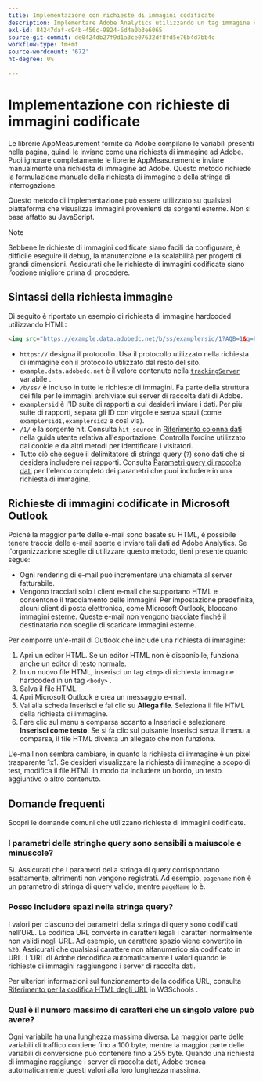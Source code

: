 ```yaml
---
title: Implementazione con richieste di immagini codificate
description: Implementare Adobe Analytics utilizzando un tag immagine HTML (richiesta immagine hardcoded)
exl-id: 84247daf-c94b-456c-9824-6d4a0b3e6065
source-git-commit: de0424db27f9d1a3ce07632df8fd5e76b4d7bb4c
workflow-type: tm+mt
source-wordcount: '672'
ht-degree: 0%

---
```


# Implementazione con richieste di immagini codificate

Le librerie AppMeasurement fornite da Adobe compilano le variabili presenti nella pagina, quindi le inviano come una richiesta di immagine ad Adobe. Puoi ignorare completamente le librerie AppMeasurement e inviare manualmente una richiesta di immagine ad Adobe. Questo metodo richiede la formulazione manuale della richiesta di immagine e della stringa di interrogazione.

Questo metodo di implementazione può essere utilizzato su qualsiasi piattaforma che visualizza immagini provenienti da sorgenti esterne. Non si basa affatto su JavaScript.

>[!NOTE]
>
>Sebbene le richieste di immagini codificate siano facili da configurare, è difficile eseguire il debug, la manutenzione e la scalabilità per progetti di grandi dimensioni. Assicurati che le richieste di immagini codificate siano l’opzione migliore prima di procedere.

## Sintassi della richiesta immagine

Di seguito è riportato un esempio di richiesta di immagine hardcoded utilizzando HTML:

```html
<img src="https://example.data.adobedc.net/b/ss/examplersid/1?AQB=1&g=http%3A%2F%2Fexample.com&pageName=Example%20hardcoded%20hit&v1=Example%20value&AQE=1"/>
```

* `https://` designa il protocollo. Usa il protocollo utilizzato nella richiesta di immagine con il protocollo utilizzato dal resto del sito.
* `example.data.adobedc.net` è il valore contenuto nella  [`trackingServer`](/help/implement/vars/config-vars/trackingserver.md) variabile .
* `/b/ss/` è incluso in tutte le richieste di immagini. Fa parte della struttura dei file per le immagini archiviate sui server di raccolta dati di Adobe.
* `examplersid` è l&#39;ID suite di rapporti a cui desideri inviare i dati. Per più suite di rapporti, separa gli ID con virgole e senza spazi (come `examplersid1,examplersid2` e così via).
* `/1/` è la sorgente hit. Consulta `hit_source` in [Riferimento colonna dati](../../export/analytics-data-feed/c-df-contents/datafeeds-reference.md) nella guida utente relativa all&#39;esportazione. Controlla l’ordine utilizzato dai cookie e da altri metodi per identificare i visitatori.
* Tutto ciò che segue il delimitatore di stringa query (`?`) sono dati che si desidera includere nei rapporti. Consulta [Parametri query di raccolta dati](../validate/query-parameters.md) per l&#39;elenco completo dei parametri che puoi includere in una richiesta di immagine.

## Richieste di immagini codificate in Microsoft Outlook

Poiché la maggior parte delle e-mail sono basate su HTML, è possibile tenere traccia delle e-mail aperte e inviare tali dati ad Adobe Analytics. Se l&#39;organizzazione sceglie di utilizzare questo metodo, tieni presente quanto segue:

* Ogni rendering di e-mail può incrementare una chiamata al server fatturabile.
* Vengono tracciati solo i client e-mail che supportano HTML e consentono il tracciamento delle immagini. Per impostazione predefinita, alcuni client di posta elettronica, come Microsoft Outlook, bloccano immagini esterne. Queste e-mail non vengono tracciate finché il destinatario non sceglie di scaricare immagini esterne.

Per comporre un&#39;e-mail di Outlook che include una richiesta di immagine:

1. Apri un editor HTML. Se un editor HTML non è disponibile, funziona anche un editor di testo normale.
2. In un nuovo file HTML, inserisci un tag `<img>` di richiesta immagine hardcoded in un tag `<body>` .
3. Salva il file HTML.
4. Apri Microsoft Outlook e crea un messaggio e-mail.
5. Vai alla scheda Inserisci e fai clic su **Allega file**. Seleziona il file HTML della richiesta di immagine.
6. Fare clic sul menu a comparsa accanto a Inserisci e selezionare **Inserisci come testo**. Se si fa clic sul pulsante Inserisci senza il menu a comparsa, il file HTML diventa un allegato che non funziona.

L’e-mail non sembra cambiare, in quanto la richiesta di immagine è un pixel trasparente 1x1. Se desideri visualizzare la richiesta di immagine a scopo di test, modifica il file HTML in modo da includere un bordo, un testo aggiuntivo o altro contenuto.

## Domande frequenti

Scopri le domande comuni che utilizzano richieste di immagini codificate.

### I parametri delle stringhe query sono sensibili a maiuscole e minuscole?

Sì. Assicurati che i parametri della stringa di query corrispondano esattamente, altrimenti non vengono registrati. Ad esempio, `pagename` non è un parametro di stringa di query valido, mentre `pageName` lo è.

### Posso includere spazi nella stringa query?

I valori per ciascuno dei parametri della stringa di query sono codificati nell’URL. La codifica URL converte in caratteri legali i caratteri normalmente non validi negli URL. Ad esempio, un carattere spazio viene convertito in `%20`. Assicurati che qualsiasi carattere non alfanumerico sia codificato in URL. L’URL di Adobe decodifica automaticamente i valori quando le richieste di immagini raggiungono i server di raccolta dati.

Per ulteriori informazioni sul funzionamento della codifica URL, consulta [Riferimento per la codifica HTML degli URL](https://www.w3schools.com/tags/ref_urlencode.asp) in W3Schools .

### Qual è il numero massimo di caratteri che un singolo valore può avere?

Ogni variabile ha una lunghezza massima diversa. La maggior parte delle variabili di traffico contiene fino a 100 byte, mentre la maggior parte delle variabili di conversione può contenere fino a 255 byte. Quando una richiesta di immagine raggiunge i server di raccolta dati, Adobe tronca automaticamente questi valori alla loro lunghezza massima.
